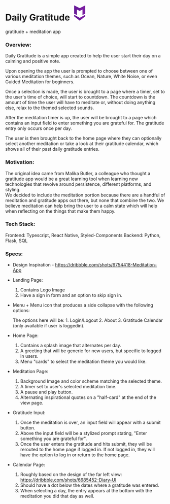 # Daily Gratitude ![alt text](https://github.com/adam-p/markdown-here/raw/master/src/common/images/icon48.png "Stand In Logo")
gratitude + meditation app

### Overview:
Daily Gratitude is a simple app created to help the user start their day on a calming and positive note.

Upon opening the app the user is prompted to choose between one of various meditation themes, such as Ocean, Nature, White Noise, or even Guided Meditation for beginners.

Once a selection is made, the user is brought to a page where a timer, set to the user's time of choice, will start to countdown. The countdown is the amount of time the user will have to meditate or, without doing anything else, relax to the themed selected sounds.

After the meditation timer is up, the user will be brought to a page which contains an input field to enter something you are grateful for. The gratitude entry only occurs once per day.

The user is then brought back to the home page where they can optionally select another meditation or take a look at their gratitude calendar, which shows all of their past daily gratitude entries.

### Motivation:
   The original idea came from Malika Butler, a colleague who thought a gratitude app would be a great learning tool when learning new technologies that revolve around persistence, different platforms, and styling.   
We decided to include the meditation portion because there are a handful of meditation and gratitude apps out there, but none that combine the two. We believe meditation can help bring the user to a calm state which will help when reflecting on the things that make them happy.

### Tech Stack:
Frontend: Typescript, React Native, Styled-Components
Backend: Python, Flask, SQL

### Specs:

* Design Inspiration - https://dribbble.com/shots/6754418-Meditation-App

* Landing Page:

   1. Contains Logo Image
   2. Have a sign in form and an option to skip sign in.


* Menu + Menu icon that produces a side collapse with the following options:
  
  
  The options here will be:
          1. Login/Logout
          2. About
          3. Gratitude Calendar (only available if user is loggedin).
   
* Home Page:

    1. Contains a splash image that alternates per day.
    2. A greeting that will be generic for new users, but specific to logged in users.
    3. Menu "cards" to select the meditation theme you would like.

* Meditation Page:


   1. Background Image and color scheme matching the selected theme.
   2. A timer set to user's selected meditation time.
   3. A pause and play button. 
   4. Alternating inspirational quotes on a "half-card" at the end of the view page.


* Gratitude Input:
   1. Once the meditation is over, an input field will appear with a submit button.
   2. Above the input field will be a stylized prompt stating, "Enter something you are grateful for".
   3. Once the user enters the gratitude and hits submit, they will be rerouted to the home page if logged in. If not logged in, they will have the option to log in or return to the home page.
   
* Calendar Page:
   1. Roughly based on the design of the far left view: https://dribbble.com/shots/6685452-Diary-UI
   2. Should have a dot below the dates where a gratitude was entered.
   3. When selecting a day, the entry appears at the bottom with the meditation you did that day as well.
